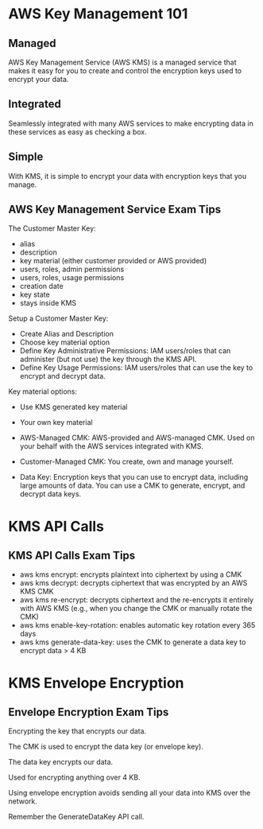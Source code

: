 # AWS Key Management 101

## Managed
AWS Key Management Service (AWS KMS) is a managed service that makes it easy for you to create and control the encryption keys used to encrypt your data.

## Integrated

Seamlessly integrated with many AWS services to make encrypting data in these services as easy as checking a box.

## Simple

With KMS, it is simple to encrypt your data with encryption keys that you manage.

## AWS Key Management Service Exam Tips

The Customer Master Key:
* alias
* description
* key material (either customer provided or AWS provided)
* users, roles, admin permissions
* users, roles, usage permissions
* creation date
* key state
* stays inside KMS

Setup a Customer Master Key:
* Create Alias and Description
* Choose key material option
* Define Key Administrative Permissions: IAM users/roles that can administer (but not use) the key through the KMS API.
* Define Key Usage Permissions: IAM users/roles that can use the key to encrypt and decrypt data.

Key material options:
* Use KMS generated key material
* Your own key material


* AWS-Managed CMK: AWS-provided and AWS-managed CMK. Used on your behalf with the AWS services integrated with KMS.
* Customer-Managed CMK: You create, own and manage yourself.
* Data Key: Encryption keys that you can use to encrypt data, including large amounts of data. You can use a CMK to generate, encrypt, and decrypt data keys.

# KMS API Calls

## KMS API Calls Exam Tips

* aws kms encrypt: encrypts plaintext into ciphertext by using a CMK
* aws kms decrypt: decrypts ciphertext that was encrypted by an AWS KMS CMK
* aws kms re-encrypt: decrypts ciphertext and the re-encrypts it entirely with AWS KMS (e.g., when you change the CMK or manually rotate the CMK)
* aws kms enable-key-rotation: enables automatic key rotation every 365 days
* aws kms generate-data-key: uses the CMK to generate a data key to encrypt data > 4 KB

# KMS Envelope Encryption

## Envelope Encryption Exam Tips

Encrypting the key that encrypts our data.

The CMK is used to encrypt the data key (or envelope key).

The data key encrypts our data.

Used for encrypting anything over 4 KB.

Using envelope encryption avoids sending all your data into KMS over the network.

Remember the GenerateDataKey API call.
